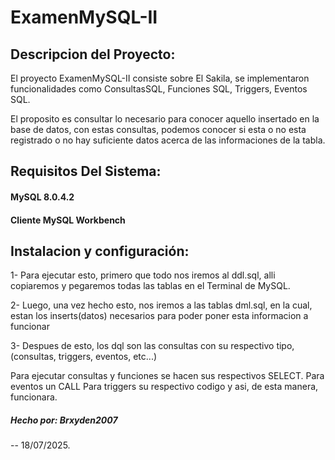 # ExamenMySQL-II

## Descripcion del Proyecto:

El proyecto ExamenMySQL-II consiste sobre El Sakila, se implementaron funcionalidades como ConsultasSQL, Funciones SQL, Triggers, Eventos SQL.

El proposito es consultar lo necesario para conocer aquello insertado en la base de datos, con estas consultas, podemos conocer si esta o no esta registrado o no hay suficiente datos acerca de las informaciones de la tabla.


## Requisitos Del Sistema:

#### MySQL 8.0.4.2
#### Cliente MySQL Workbench


## Instalacion y configuración:

1- Para ejecutar esto, primero que todo nos iremos al ddl.sql, alli copiaremos y pegaremos todas las tablas en el Terminal de MySQL.

2- Luego, una vez hecho esto, nos iremos a las tablas dml.sql, en la cual, estan los inserts(datos) necesarios para poder poner esta informacion a funcionar

3- Despues de esto, los dql son las consultas con su respectivo tipo, (consultas, triggers, eventos, etc...) 

Para ejecutar consultas y funciones se hacen sus respectivos SELECT.
Para eventos un CALL 
Para triggers su respectivo codigo y asi, de esta manera, funcionara.

##### Hecho por: Brxyden2007
-- 18/07/2025.
